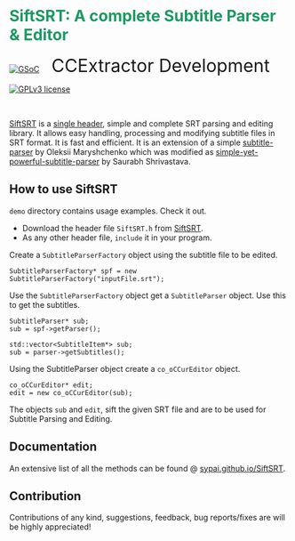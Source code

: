 <!-- PROJECT ABOUT -->

<br />
<p align="center">
  <h1 style="color:#1C9963;">SiftSRT: A complete Subtitle Parser & Editor</h1>
  
[![GSoC](https://img.shields.io/badge/GSoC-2019-green.svg)](https://summerofcode.withgoogle.com/dashboard/project/6506536917008384/overview/) 
<span style="font-size: 2rem;">&#160; CCExtractor Development</span>

[![GPLv3 license](https://img.shields.io/badge/License-GPLv3-blue.svg)](http://perso.crans.org/besson/LICENSE.html)

<br />

[SiftSRT](https://github.com/SiftSRT) is a [single header](https://github.com/SiftSRT/blob/master/SiftSRT.h), simple and complete SRT parsing and editing library. It allows easy handling, processing and modifying subtitle files in SRT format. It is fast and efficient. It is an extension of a simple [subtitle-parser](https://github.com/young-developer/subtitle-parser) by Oleksii Maryshchenko which was modified as [simple-yet-powerful-subtitle-parser](https://github.com/saurabhshri/simple-yet-powerful-srt-subtitle-parser-cpp) by Saurabh Shrivastava.


<!-- HOW TO USE -->

## How to use SiftSRT

`demo` directory contains usage examples. Check it out.

* Download the header file `SiftSRT.h` from [SiftSRT](https://github.com/SiftSRT).
* As any other header file, `include` it in your program.

Create a `SubtitleParserFactory` object using the subtitle file to be edited.
```
SubtitleParserFactory* spf = new SubtitleParserFactory("inputFile.srt");
```

Use the `SubtitleParserFactory` object get a `SubtitleParser` object. Use this to get the subtitles.
```
SubtitleParser* sub;
sub = spf->getParser();

std::vector<SubtitleItem*> sub;
sub = parser->getSubtitles();
``` 

Using the SubtitleParser object create a `co_oCCurEditor` object.
```
co_oCCurEditor* edit;
edit = new co_oCCurEditor(sub);
```

The objects `sub` and `edit`, sift the given SRT file and are to be used for Subtitle Parsing and Editing.


## Documentation

An extensive list of all the methods can be found @ [sypai.github.io/SiftSRT](https://sypai.github.io/SiftSRT).

## Contribution

Contributions of any kind, suggestions, feedback, bug reports/fixes are will be highly appreciated! 


